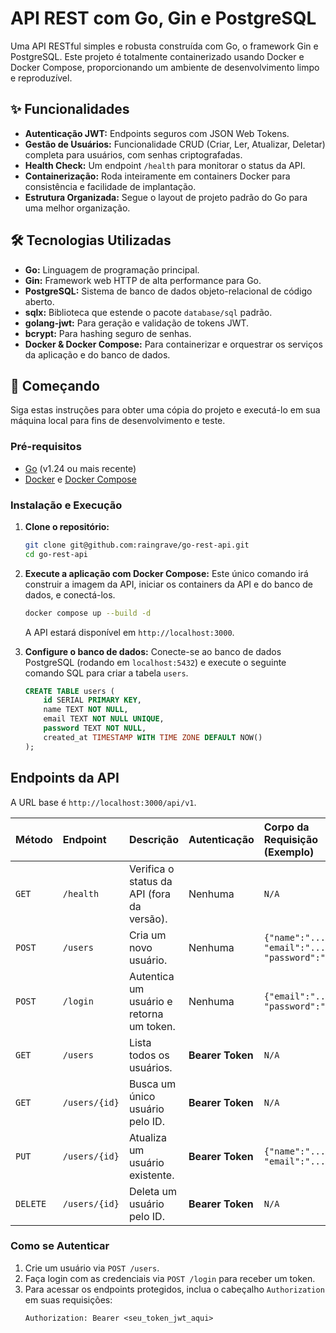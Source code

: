 # API REST com Go, Gin e PostgreSQL

Uma API RESTful simples e robusta construída com Go, o framework Gin e PostgreSQL. Este projeto é totalmente containerizado usando Docker e Docker Compose, proporcionando um ambiente de desenvolvimento limpo e reproduzível.

## ✨ Funcionalidades

- **Autenticação JWT:** Endpoints seguros com JSON Web Tokens.
- **Gestão de Usuários:** Funcionalidade CRUD (Criar, Ler, Atualizar, Deletar) completa para usuários, com senhas criptografadas.
- **Health Check:** Um endpoint `/health` para monitorar o status da API.
- **Containerização:** Roda inteiramente em containers Docker para consistência e facilidade de implantação.
- **Estrutura Organizada:** Segue o layout de projeto padrão do Go para uma melhor organização.

## 🛠️ Tecnologias Utilizadas

- **Go:** Linguagem de programação principal.
- **Gin:** Framework web HTTP de alta performance para Go.
- **PostgreSQL:** Sistema de banco de dados objeto-relacional de código aberto.
- **sqlx:** Biblioteca que estende o pacote `database/sql` padrão.
- **golang-jwt:** Para geração e validação de tokens JWT.
- **bcrypt:** Para hashing seguro de senhas.
- **Docker & Docker Compose:** Para containerizar e orquestrar os serviços da aplicação e do banco de dados.

## 🚀 Começando

Siga estas instruções para obter uma cópia do projeto e executá-lo em sua máquina local para fins de desenvolvimento e teste.

### Pré-requisitos

- [Go](https://go.dev/doc/install) (v1.24 ou mais recente)
- [Docker](https://docs.docker.com/get-docker/) e [Docker Compose](https://docs.docker.com/compose/install/)

### Instalação e Execução

1.  **Clone o repositório:**
    ```sh
    git clone git@github.com:raingrave/go-rest-api.git
    cd go-rest-api
    ```

2.  **Execute a aplicação com Docker Compose:**
    Este único comando irá construir a imagem da API, iniciar os containers da API e do banco de dados, e conectá-los.
    ```sh
    docker compose up --build -d
    ```
    A API estará disponível em `http://localhost:3000`.

3.  **Configure o banco de dados:**
    Conecte-se ao banco de dados PostgreSQL (rodando em `localhost:5432`) e execute o seguinte comando SQL para criar a tabela `users`.
    ```sql
    CREATE TABLE users (
        id SERIAL PRIMARY KEY,
        name TEXT NOT NULL,
        email TEXT NOT NULL UNIQUE,
        password TEXT NOT NULL,
        created_at TIMESTAMP WITH TIME ZONE DEFAULT NOW()
    );
    ```

## Endpoints da API

A URL base é `http://localhost:3000/api/v1`.

| Método   | Endpoint      | Descrição                               | Autenticação | Corpo da Requisição (Exemplo)                     |
| :------- | :------------ | :-------------------------------------- | :----------- | :------------------------------------------------ |
| `GET`    | `/health`     | Verifica o status da API (fora da versão).| Nenhuma      | `N/A`                                             |
| `POST`   | `/users`      | Cria um novo usuário.                   | Nenhuma      | `{"name":"...", "email":"...", "password":"..."}` |
| `POST`   | `/login`      | Autentica um usuário e retorna um token. | Nenhuma      | `{"email":"...", "password":"..."}`               |
| `GET`    | `/users`      | Lista todos os usuários.                | **Bearer Token** | `N/A`                                             |
| `GET`    | `/users/{id}` | Busca um único usuário pelo ID.         | **Bearer Token** | `N/A`                                             |
| `PUT`    | `/users/{id}` | Atualiza um usuário existente.          | **Bearer Token** | `{"name":"...", "email":"..."}`                   |
| `DELETE` | `/users/{id}` | Deleta um usuário pelo ID.              | **Bearer Token** | `N/A`                                             |

### Como se Autenticar

1.  Crie um usuário via `POST /users`.
2.  Faça login com as credenciais via `POST /login` para receber um token.
3.  Para acessar os endpoints protegidos, inclua o cabeçalho `Authorization` em suas requisições:
    ```
    Authorization: Bearer <seu_token_jwt_aqui>
    ```
